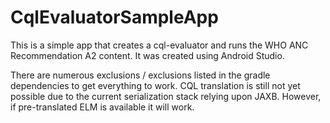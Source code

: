 # CqlEvaluatorSampleApp

This is a simple app that creates a cql-evaluator and runs the WHO ANC Recommendation A2 content. It was created using Android Studio.

There are numerous exclusions / exclusions listed in the gradle dependencies to get everything to work. CQL translation is still not yet possible due to the current serialization stack relying upon JAXB. However, if pre-translated ELM is available it will work.

